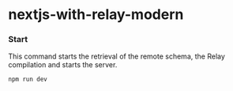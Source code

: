 # nextjs-with-relay-modern

### Start

This command starts the retrieval of the remote schema, the Relay compilation and starts the server.

```
npm run dev
```
